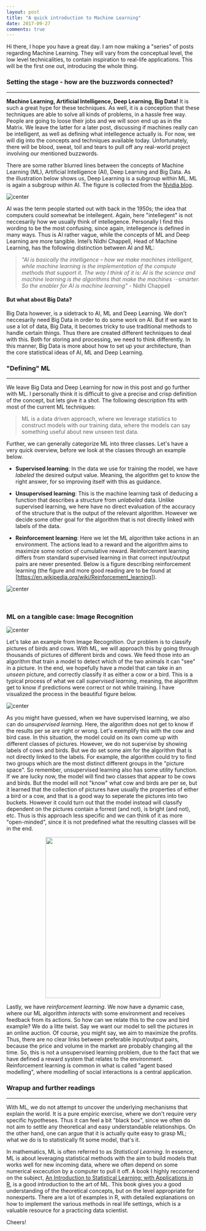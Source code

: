 ```yaml
---
layout: post
title: "A quick introduction to Machine Learning"
date: 2017-09-27
comments: true
---
```


Hi there, I hope you have a great day. I am now making a "series" of posts regarding Machine Learning. They will vary from the conceptual level, the low level technicalities, to contain inspiration to real-life applications. This will be the first one out, introducing the whole thing.


### Setting the stage - how are the buzzwords connected?
___

**Machine Learning, Artificial Intelligence, Deep Learning, Big Data!** It is such a great hype for these techniques. As well, it is a conception that these techniques are able to solve all kinds of problems, in a hassle free way. People are going to loose their jobs and we will soon end up as in the Matrix. We leave the latter for a later post, discussing if machines really can be intelligent, as well as defining what intellegence actually is. For now, we will dig into the concepts and techniques available today. Unfortunately, there will be blood, sweat, toil and tears to pull off any real-world project involving our mentioned buzzwords. 

There are some rather blurred lines between the concepts of Machine Learning (ML), Artificial Intelligence (AI), Deep Learning and Big Data. As the illustration below shows us, Deep Learning is a subgroup within ML. ML is again a subgroup within AI. The figure is collected from the [Nvidia blog](https://blogs.nvidia.com/blog/2016/07/29/whats-difference-artificial-intelligence-machine-learning-deep-learning-ai/). 

![center](/figs/2017-08-23-intro-ML/Deep_Learning_Icons_R5_PNG.png)


AI was the term people started out with back in the 1950s; the idea that computers could somewhat be intellegent. Again, here "intellegent" is not neccesarily how we usually think of intellegence. Personally I find this wording to be the most confusing, since again, intellegence is defined in many ways. Thus is AI rather vague, while the concepts of ML and Deep Learning are more tangible. Intel’s Nidhi Chappell, Head of Machine Learning, has the following distinction between AI and ML:

> *"AI is basically the intelligence – how we make machines intelligent, while machine learning is the implementation of the compute methods that support it. The way I think of it is: AI is the science and machine learning is the algorithms that make the machines ⋅⋅⋅smarter. So the enabler for AI is machine learning"* - Nidhi Chappell


#### But what about Big Data? 
Big Data however, is a sidetrack to AI, ML and Deep Learning. We don't neccesarily need Big Data in order to do some work on AI. But if we want to use a lot of data, Big Data, it becomes tricky to use traditional methods to handle certain things. Thus there are created different techniques to deal with this. Both for storing and processing, we need to think differently. In this manner, Big Data is more about how to set up your architecture, than the core statistical ideas of AI, ML and Deep Learning. 



### "Defining" ML
___

We leave Big Data and Deep Learning for now in this post and go further with ML. I personally think it is difficult to give a precise and crisp definition of the concept, but lets give it a shot. The following description fits with most of the current ML techniques:
 
> ML is a data driven approach, where we leverage statistics to construct models with our training data, where the models can say something useful about new unseen test data.

Further, we can generally categorize ML into three classes. Let's have a very quick overview, before we look at the classes through an example below.

* **Supervised learning**: In the data we use for training the model, we have *labeled* the desired output value. Meaning, the algorithm get to know the right answer, for so improving itself with this as guidance. 

* **Unsupervised learning**: This is the machine learning task of deducing a function that describes a structure from *unlabeled* data. Unlike supervised learning, we here have no direct evaluation of the accuracy of the structure that is the output of the relevant algorithm. However we decide some other goal for the algorithm that is not directly linked with labels of the data. 

* **Reinforcement learning**: Here we let the ML algorithm take actions in an environment. The actions lead to a reward and the algorithm aims to maximize some notion of cumulative reward. Reinforcement learning differs from standard supervised learning in that correct input/output pairs are never presented. Below is a figure describing reinforcement learning (the figure and more good reading are to be found at [https://en.wikipedia.org/wiki/Reinforcement_learning]).

![center](/figs/2017-08-23-intro-ML/Reinforcement_learning_diagram.png)







&nbsp;
&nbsp;
### ML on a tangible case: Image Recognition 

![center](/figs/2017-08-23-intro-ML/cow_bird.png)

Let's take an example from Image Recognition. Our problem is to classify pictures of birds and cows. With ML, we will approach this by going through thousands of pictures of different birds and cows. We feed those into an algorithm that train a model to detect which of the two animals it can "see" in a picture. In the end, we hopefully have a model that can take in an *unseen* picture, and correctly classify it as either a cow or a bird. This is a typical process of what we call *supervised learning*, meaning, the algorithm get to know if predictions were correct or not while training. I have visualized the process in the beautiful figure below.

![center](/figs/2017-08-23-intro-ML/image_recognition.jpg)


As you might have guessed, when we have supervised learning, we also can do *unsupervised learning*. Here, the algorithm does not get to know if the results per se are right or wrong. Let's exemplify this with the cow and bird case. In this situation, the model could on its own come up with different classes of pictures. However, we do not supervise by showing labels of cows and birds. But we do set some aim for the algorithm that is not directly linked to the labels. For example, the algorithm could try to find two groups which are the most distinct different groups in the "picture space". So remember, unsupervised learning also has some utility function. If we are lucky now, the model will find two classes that appear to be cows and birds. But the model will not "know" what cow and birds are per se, but it learned that the collection of pictures have usually the properties of either a bird or a cow, and that is a good way to seperate the pictures into two buckets. However it could turn out that the model instead will classify dependent on the pictures contain a forrest (and not), is bright (and not), etc. Thus is this approach less specific and we can think of it as more "open-minded", since it is not predefined what the resulting classes will be in the end. 


<p align="center">
  <img width="300" height="420" src="/figs/2017-08-23-intro-ML/mod1_SuperUnsuper.png">
</p>


Lastly, we have *reinforcement learning*. We now have a dynamic case, where our ML algorithm *interacts* with some environment and receives feedback from its actions. So how can we relate this to the cow and bird example? We do a litte twist. Say we want our model to sell the pictures in an online auction. Of course, you might say, we aim to maximize the profits. Thus, there are no clear links between preferable input/output pairs, because the price and volume in the market are probably changing all the time. So, this is not a unsupervised learning problem, due to the fact that we have defined a reward system that relates to the environment. Reinforcement learning is common in what is called "agent based modelling", where modelling of social interactions is a central application.


### Wrapup and further readings
___

With ML, we do not attempt to uncover the underlying mechanisms that explain the world. It is a pure empiric exercise, where we don't require very specific hypotheses. Thus it can feel a bit "black box", since we often do not aim to settle any theoretical and easy understandable relationships. On the other hand, one can argue that it is actually quite easy to grasp ML; what we do is to statistically fit some model, that's it. 

In mathematics, ML is often referred to as *Statistical Learning*. In essence, ML is about leveraging statistical methods with the aim to build models that works well for new incoming data, where we often depend on some numerical excecution by a computer to pull it off. A book I highly reccomend on the subject, [An Introduction to Statistical Learning: with Applications in R](http://www-bcf.usc.edu/~gareth/ISL/), is a good introduction to the art of ML. This book gives you a good understanding of the theoretical concepts, but on the level appropriate for nonexperts. There are a lot of examples in R, with detailed explanations on how to implement the various methods in real life settings, which is a valuable resource for a practicing data scientist.

Cheers!
